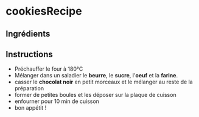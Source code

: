 # cookiesRecipe

## Ingrédients


## Instructions
- Préchauffer le four à 180°C
- Mélanger dans un saladier le **beurre**, le **sucre**, l'**oeuf** et la **farine**.
- casser le **chocolat noir** en petit morceaux et le mélanger au reste de la préparation
- former de petites boules et les déposer sur la plaque de cuisson
- enfourner pour 10 min de cuisson
- bon appétit !
